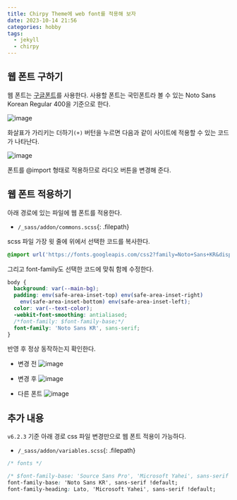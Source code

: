 ```yaml
---
title: Chirpy Theme에 web font를 적용해 보자
date: 2023-10-14 21:56
categories: hobby
tags:
  - jekyll
  - chirpy
---
```


## 웹 폰트 구하기
웹 폰트는 [구글폰트](https://fonts.google.com/?subset=korean)를 사용한다. 사용할 폰트는 국민폰트라 볼 수 있는 Noto Sans Korean Regular 400을 기준으로 한다.

![image](https://github.com/yeonkyupark/yeonkyupark.github.io/assets/72383349/1adada3b-40e9-4bc0-9794-db48040612e7)


화살표가 가리키는 더하기`(+)` 버턴을 누르면 다음과 같이 사이트에 적용할 수 있는 코드가 나타난다.

![image](https://github.com/yeonkyupark/yeonkyupark.github.io/assets/72383349/e9501150-4b40-47b0-bd4a-6be412f501f4)


폰트를 @import 형태로 적용하므로 라디오 버튼을 변경해 준다.

## 웹 폰트 적용하기

아래 경로에 있는 파일에 웹 폰트를 적용한다.

- `/_sass/addon/commons.scss`{: .filepath}

scss 파일 가장 윗 줄에 위에서 선택한 코드를 복사한다.

```css
@import url('https://fonts.googleapis.com/css2?family=Noto+Sans+KR&display=swap');
```

그리고 font-family도 선택한 코드에 맞춰 함께 수정한다.

```css
body {
  background: var(--main-bg);
  padding: env(safe-area-inset-top) env(safe-area-inset-right)
    env(safe-area-inset-bottom) env(safe-area-inset-left);
  color: var(--text-color);
  -webkit-font-smoothing: antialiased;
  /*font-family: $font-family-base;*/
  font-family: 'Noto Sans KR', sans-serif;
}
```

반영 후 정상 동작하는지 확인한다.

- 변경 전
  ![image](https://github.com/yeonkyupark/yeonkyupark.github.io/assets/72383349/2d614ddb-9252-495f-b087-7b8075c1ad6f)

- 변경 후
  ![image](https://github.com/yeonkyupark/yeonkyupark.github.io/assets/72383349/b846a86d-fc6c-499d-bf33-4fe7973283a0)
  
- 다른 폰트
  ![image](https://github.com/yeonkyupark/yeonkyupark.github.io/assets/72383349/d2ee6ffe-75fa-4559-9c72-c84a6c2e5231)


## 추가 내용

`v6.2.3` 기준 아래 경로 css 파일 변경만으로 웹 폰트 적용이 가능하다.

- `/_sass/addon/variables.scss`{: .filepath}


```css
/* fonts */

/* $font-family-base: 'Source Sans Pro', 'Microsoft Yahei', sans-serif !default; */
font-family-base: 'Noto Sans KR', sans-serif !default;
font-family-heading: Lato, 'Microsoft Yahei', sans-serif !default;
```

